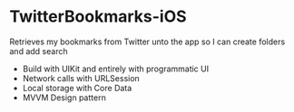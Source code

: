 # TwitterBookmarks-iOS
Retrieves my bookmarks from Twitter unto the app so I can create folders and add search 
- Build with UIKit and entirely with programmatic UI
- Network calls with URLSession
- Local storage with Core Data
- MVVM Design pattern
